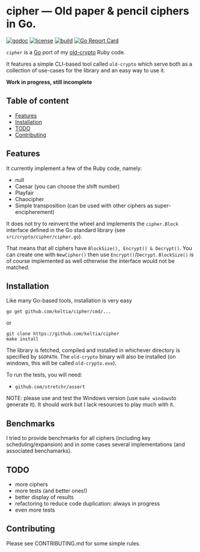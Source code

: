 # cipher — Old paper & pencil ciphers in Go.

[![godoc](https://img.shields.io/badge/godoc-reference-blue.svg?style=flat)](https://godoc.org/github.com/keltia/cipher) [![license](https://img.shields.io/badge/license-MIT-red.svg?style=flat)](https://raw.githubusercontent.com/keltia/cipher/master/LICENSE) [![build](https://img.shields.io/travis/keltia/cipher.svg?style=flat)](https://travis-ci.org/keltia/cipher) [![Go Report Card](https://goreportcard.com/badge/github.com/keltia/cipher)](https://goreportcard.com/report/github.com/keltia/cipher)

`cipher` is a [Go](https://golang.org/) port of my [old-crypto](https://github.com/keltia/old-crypto) Ruby code. 

It features a simple CLI-based tool called `old-crypto` which serve both as a collection of use-cases for the library and an easy way to use it.

**Work in progress, still incomplete**

## Table of content

- [Features](#features)
- [Installation](#installation)
- [TODO](#todo)
- [Contributing](#contributing)

## Features

It currently implement a few of the Ruby code, namely:

- null
- Caesar (you can choose the shift number)
- Playfair
- Chaocipher
- Simple transposition (can be used with other ciphers as super-encipherement)

It does not try to reinvent the wheel and implements the `cipher.Block` interface defined in the Go standard library (see `src/crypto/cipher/cipher.go`).

That means that all ciphers have `BlockSize(), Encrypt() & Decrypt()`.  You can create one with `NewCipher()` then use `Encrypt()`/`Decrypt`.  `BlockSize()` is of course implemented as well otherwise the interface would not be matched. 

## Installation

Like many Go-based tools, installation is very easy

    go get github.com/keltia/cipher/cmd/...

or

    git clone https://github.com/keltia/cipher
    make install

The library is fetched, compiled and installed in whichever directory is specified by `$GOPATH`.  The `old-crypto` binary will also be installed (on windows, this will be called `old-crypto.exe`).

To run the tests, you will need:

- `github.com/stretchr/assert`

NOTE: please use and test the Windows version (use `make windows`to generate it).  It should work but I lack resources to play much with it.

## Benchmarks

I tried to provide benchmarks for all ciphers (including key scheduling/expansion) and in some cases several implementations (and associated benchamarks).

## TODO

- more ciphers
- more tests (and better ones!)
- better display of results
- refactoring to reduce code duplication: always in progress
- even more tests

## Contributing

Please see CONTRIBUTING.md for some simple rules.